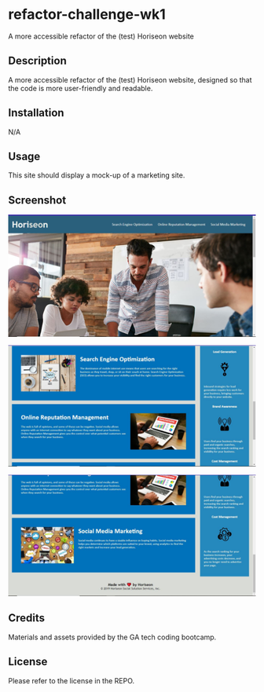 # refactor-challenge-wk1
A more accessible refactor of the (test) Horiseon website

## Description

A more accessible refactor of the (test) Horiseon website, designed so that the code is more user-friendly and readable.

## Installation

N/A

## Usage

This site should display a mock-up of a marketing site.

## Screenshot

![A screenshot of the top of the refactored Horiseon site.](/Assets/horiseon-Refactor-1.JPG?raw=true)

![A screenshot of the middle of the refactored Horiseon site.](/Assets/horiseon-refactor-2.JPG?raw=true)

![A screenshot of the bottom of the refactored Horiseon site.](/Assets/horiseon-refactor-3.JPG?raw=true)

## Credits

Materials and assets provided by the GA tech coding bootcamp.

## License

Please refer to the license in the REPO.

